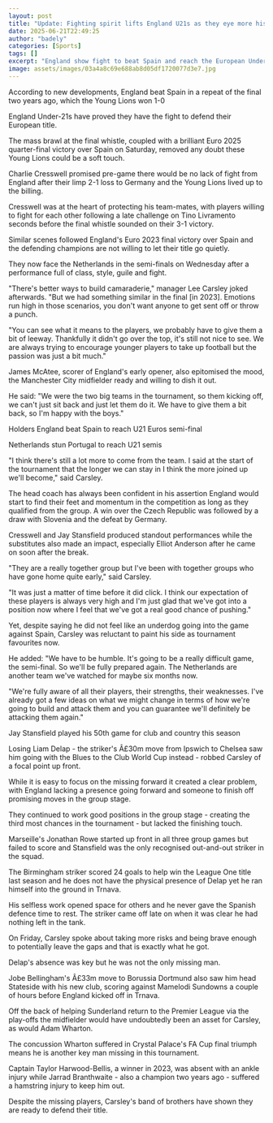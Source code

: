 ```yaml
---
layout: post
title: "Update: Fighting spirit lifts England U21s as they eye more history"
date: 2025-06-21T22:49:25
author: "badely"
categories: [Sports]
tags: []
excerpt: "England show fight to beat Spain and reach the European Under-21 Championship semi-finals, now can Lee Carsley's side defend their title?"
image: assets/images/03a4a8c69e688ab8d05df1720077d3e7.jpg
---
```


According to new developments, England beat Spain in a repeat of the final two years ago, which the Young Lions won 1-0

England Under-21s have proved they have the fight to defend their European title. 

The mass brawl at the final whistle, coupled with a brilliant Euro 2025 quarter-final victory over Spain on Saturday, removed any doubt these Young Lions could be a soft touch. 

Charlie Cresswell promised pre-game there would be no lack of fight from England after their limp 2-1 loss to Germany and the Young Lions lived up to the billing. 

Cresswell was at the heart of protecting his team-mates, with players willing to fight for each other following a late challenge on Tino Livramento seconds before the final whistle sounded on their 3-1 victory.

Similar scenes followed England's Euro 2023 final victory over Spain and the defending champions are not willing to let their title go quietly. 

They now face the Netherlands in the semi-finals on Wednesday after a performance full of class, style, guile and fight. 

"There's better ways to build camaraderie," manager Lee Carsley joked afterwards. "But we had something similar in the final [in 2023]. Emotions run high in those scenarios, you don't want anyone to get sent off or throw a punch. 

"You can see what it means to the players, we probably have to give them a bit of leeway. Thankfully it didn't go over the top, it's still not nice to see. We are always trying to encourage younger players to take up football but the passion was just a bit much."

James McAtee, scorer of England's early opener, also epitomised the mood, the Manchester City midfielder ready and willing to dish it out. 

He said: "We were the two big teams in the tournament, so them kicking off, we can't just sit back and just let them do it. We have to give them a bit back, so I'm happy with the boys."

Holders England beat Spain to reach U21 Euros semi-final

Netherlands stun Portugal to reach U21 semis

"I think there's still a lot more to come from the team. I said at the start of the tournament that the longer we can stay in I think the more joined up we'll become," said Carsley. 

The head coach has always been confident in his assertion England would start to find their feet and momentum in the competition as long as they qualified from the group. A win over the Czech Republic was followed by a draw with Slovenia and the defeat by Germany. 

Cresswell and Jay Stansfield produced standout performances while the substitutes also made an impact, especially Elliot Anderson after he came on soon after the break. 

"They are a really together group but I've been with together groups who have gone home quite early," said Carsley. 

"It was just a matter of time before it did click. I think our expectation of these players is always very high and I'm just glad that we've got into a position now where I feel that we've got a real good chance of pushing."

Yet, despite saying he did not feel like an underdog going into the game against Spain, Carsley was reluctant to paint his side as tournament favourites now. 

He added: "We have to be humble. It's going to be a really difficult game, the semi-final. So we'll be fully prepared again. The Netherlands are another team we've watched for maybe six months now.

"We're fully aware of all their players, their strengths, their weaknesses. I've already got a few ideas on what we might change in terms of how we're going to build and attack them and you can guarantee we'll definitely be attacking them again."

Jay Stansfield played his 50th game for club and country this season

Losing Liam Delap - the striker's Â£30m move from Ipswich to Chelsea saw him going with the Blues to the Club World Cup instead - robbed Carsley of a focal point up front. 

While it is easy to focus on the missing forward it created a clear problem, with England lacking a presence going forward and someone to finish off promising moves in the group stage.

They continued to work good positions in the group stage - creating the third most chances in the tournament - but lacked the finishing touch. 

Marseille's Jonathan Rowe started up front in all three group games but failed to score and Stansfield was the only recognised out-and-out striker in the squad. 

The Birmingham striker scored 24 goals to help win the League One title last season and he does not have the physical presence of Delap yet he ran himself into the ground in Trnava. 

His selfless work opened space for others and he never gave the Spanish defence time to rest. The striker came off late on when it was clear he had nothing left in the tank.

On Friday, Carsley spoke about taking more risks and being brave enough to potentially leave the gaps and that is exactly what he got.

Delap's absence was key but he was not the only missing man.

Jobe Bellingham's Â£33m move to Borussia Dortmund also saw him head Stateside with his new club, scoring against Mamelodi Sundowns a couple of hours before England kicked off in Trnava. 

Off the back of helping Sunderland return to the Premier League via the play-offs the midfielder would have undoubtedly been an asset for Carsley, as would Adam Wharton. 

The concussion Wharton suffered in Crystal Palace's FA Cup final triumph means he is another key man missing in this tournament.

Captain Taylor Harwood-Bellis, a winner in 2023, was absent with an ankle injury while Jarrad Branthwaite - also a champion two years ago - suffered a hamstring injury to keep him out. 

Despite the missing players, Carsley's band of brothers have shown they are ready to defend their title. 

